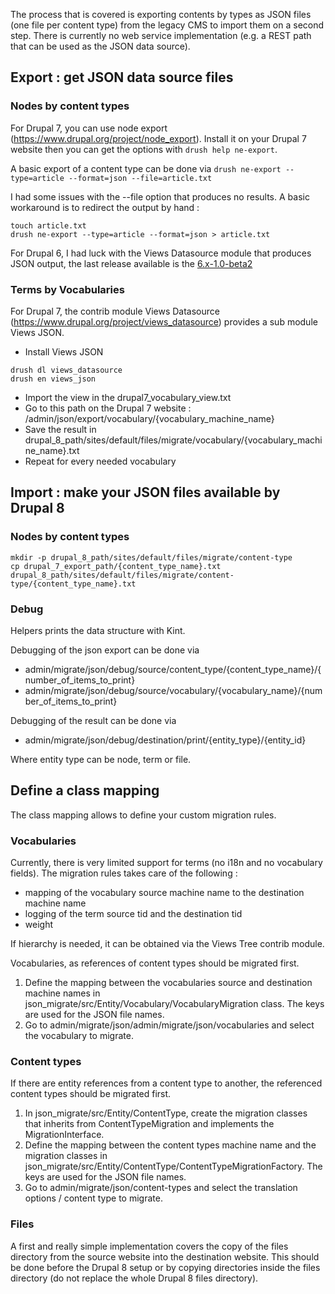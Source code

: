 The process that is covered is exporting contents by types as JSON files (one file per content type) from the legacy CMS to import them on a second step.
There is currently no web service implementation (e.g. a REST path that can be used as the JSON data source).

## Export : get JSON data source files

### Nodes by content types

For Drupal 7, you can use node export (https://www.drupal.org/project/node_export).
Install it on your Drupal 7 website then you can get the options with `drush help ne-export`.

A basic export of a content type can be done via
`drush ne-export --type=article --format=json --file=article.txt`

I had some issues with the --file option that produces no results.
A basic workaround is to redirect the output by hand :
```
touch article.txt
drush ne-export --type=article --format=json > article.txt
```

For Drupal 6, I had luck with the Views Datasource module that produces JSON output, the last release available is the [6.x-1.0-beta2](https://www.drupal.org/project/views_datasource/releases/6.x-1.0-beta2)

### Terms by Vocabularies

For Drupal 7, the contrib module Views Datasource (https://www.drupal.org/project/views_datasource) provides a sub module Views JSON.
- Install Views JSON
```
drush dl views_datasource
drush en views_json
```
- Import the view in the drupal7_vocabulary_view.txt
- Go to this path on the Drupal 7 website : /admin/json/export/vocabulary/{vocabulary_machine_name}
- Save the result in drupal_8_path/sites/default/files/migrate/vocabulary/{vocabulary_machine_name}.txt
- Repeat for every needed vocabulary

## Import : make your JSON files available by Drupal 8

### Nodes by content types

```
mkdir -p drupal_8_path/sites/default/files/migrate/content-type
cp drupal_7_export_path/{content_type_name}.txt drupal_8_path/sites/default/files/migrate/content-type/{content_type_name}.txt
```

### Debug

Helpers prints the data structure with Kint.

Debugging of the json export can be done via
- admin/migrate/json/debug/source/content_type/{content_type_name}/{number_of_items_to_print}
- admin/migrate/json/debug/source/vocabulary/{vocabulary_name}/{number_of_items_to_print}

Debugging of the result can be done via
- admin/migrate/json/debug/destination/print/{entity_type}/{entity_id}

Where entity type can be node, term or file.

## Define a class mapping

The class mapping allows to define your custom migration rules.


### Vocabularies

Currently, there is very limited support for terms (no i18n and no vocabulary fields).
The migration rules takes care of the following :
- mapping of the vocabulary source machine name to the destination machine name
- logging of the term source tid and the destination tid
- weight

If hierarchy is needed, it can be obtained via the Views Tree contrib module.

Vocabularies, as references of content types should be migrated first.

1. Define the mapping between the vocabularies source and destination machine names in json_migrate/src/Entity/Vocabulary/VocabularyMigration class. The keys are used for the JSON file names.
2. Go to admin/migrate/json/admin/migrate/json/vocabularies and select the vocabulary to migrate.

### Content types

If there are entity references from a content type to another, the referenced content types should be migrated first.

1. In json_migrate/src/Entity/ContentType, create the migration classes that inherits from ContentTypeMigration and implements the MigrationInterface.
2. Define the mapping between the content types machine name and the migration classes in json_migrate/src/Entity/ContentType/ContentTypeMigrationFactory. The keys are used for the JSON file names.
3. Go to admin/migrate/json/content-types and select the translation options / content type to migrate.

### Files

A first and really simple implementation covers the copy of the files directory from the source website into the destination website.
This should be done before the Drupal 8 setup or by copying directories inside the files directory (do not replace the whole Drupal 8 files directory).
